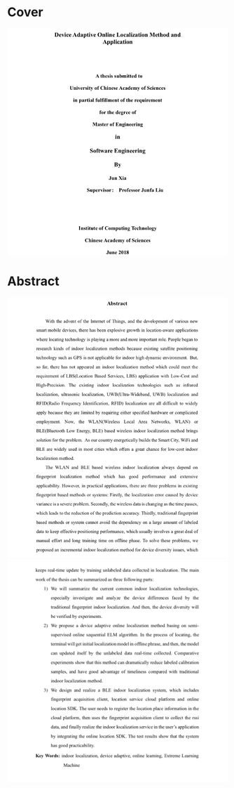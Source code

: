 # Cover
![cover](docs/cover.png)

# Abstract
![abstract_01](docs/abstract_01.png)  
![abstract_02](docs/abstract_02.png)  
